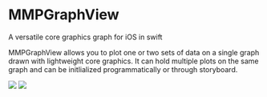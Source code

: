 # MMPGraphView
A versatile core graphics graph for iOS in swift

MMPGraphView allows you to plot one or two sets of data on a single graph drawn with lightweight core graphics. It can hold multiple plots on the same graph and can be initlialized programmatically or through storyboard.

<img src="http://getMyMacros.com/images/frameworks/mmpgraph/one.png">
<img src="http://getMyMacros.com/images/frameworks/mmpgraph/two.png">